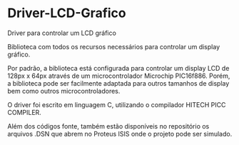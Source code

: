 # Driver-LCD-Grafico
Driver para controlar um LCD gráfico

Biblioteca com todos os recursos necessários para controlar um display gráfico. 

Por padrão, a biblioteca está configurada para controlar um display LCD de 128px x 64px através de um microcontrolador Microchip PIC16f886. Porém, a biblioteca pode ser facilmente adaptada para outros tamanhos de display bem como outros microcontroladores. 

O driver foi escrito em linguagem C, utilizando o compilador HITECH PICC COMPILER. 

Além dos códigos fonte, também estão disponíveis no repositório os arquivos .DSN que abrem no Proteus ISIS onde o projeto pode ser simulado.
